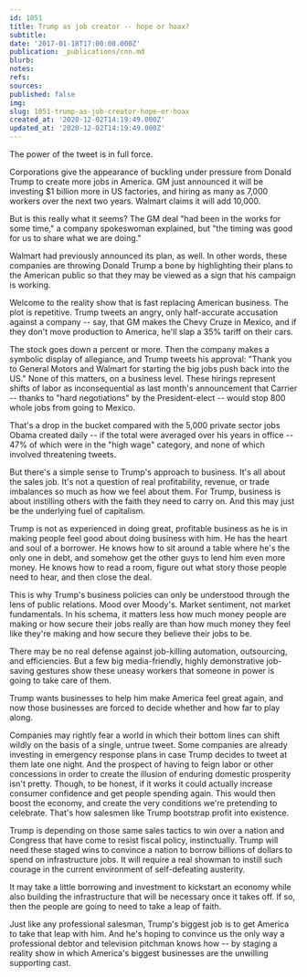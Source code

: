 ```yaml
---
id: 1051
title: Trump as job creator -- hope or hoax?
subtitle: 
date: '2017-01-18T17:00:00.000Z'
publication: _publications/cnn.md
blurb: 
notes: 
refs: 
sources: 
published: false
img: 
slug: 1051-trump-as-job-creator-hope-or-hoax
created_at: '2020-12-02T14:19:49.000Z'
updated_at: '2020-12-02T14:19:49.000Z'
---
```

The power of the tweet is in full force.

Corporations give the appearance of buckling under pressure from Donald Trump to create more jobs in America. GM just announced it will be investing $1 billion more in US factories, and hiring as many as 7,000 workers over the next two years. Walmart claims it will add 10,000.

But is this really what it seems? The GM deal "had been in the works for some time," a company spokeswoman explained, but "the timing was good for us to share what we are doing."

Walmart had previously announced its plan, as well. In other words, these companies are throwing Donald Trump a bone by highlighting their plans to the American public so that they may be viewed as a sign that his campaign is working.

Welcome to the reality show that is fast replacing American business. The plot is repetitive. Trump tweets an angry, only half-accurate accusation against a company -- say, that GM makes the Chevy Cruze in Mexico, and if they don't move production to America, he'll slap a 35% tariff on their cars.

The stock goes down a percent or more. Then the company makes a symbolic display of allegiance, and Trump tweets his approval: "Thank you to General Motors and Walmart for starting the big jobs push back into the US."
None of this matters, on a business level. These hirings represent shifts of labor as inconsequential as last month's announcement that Carrier -- thanks to "hard negotiations" by the President-elect -- would stop 800 whole jobs from going to Mexico.

That's a drop in the bucket compared with the 5,000 private sector jobs Obama created daily -- if the total were averaged over his years in office -- 47% of which were in the "high wage" category, and none of which involved threatening tweets.

But there's a simple sense to Trump's approach to business. It's all about the sales job. It's not a question of real profitability, revenue, or trade imbalances so much as how we feel about them. For Trump, business is about instilling others with the faith they need to carry on. And this may just be the underlying fuel of capitalism.

Trump is not as experienced in doing great, profitable business as he is in making people feel good about doing business with him. He has the heart and soul of a borrower. He knows how to sit around a table where he's the only one in debt, and somehow get the other guys to lend him even more money. He knows how to read a room, figure out what story those people need to hear, and then close the deal.

This is why Trump's business policies can only be understood through the lens of public relations. Mood over Moody's. Market sentiment, not market fundamentals. In his schema, it matters less how much money people are making or how secure their jobs really are than how much money they feel like they're making and how secure they believe their jobs to be.

There may be no real defense against job-killing automation, outsourcing, and efficiencies. But a few big media-friendly, highly demonstrative job-saving gestures show these uneasy workers that someone in power is going to take care of them.

Trump wants businesses to help him make America feel great again, and now those businesses are forced to decide whether and how far to play along.

Companies may rightly fear a world in which their bottom lines can shift wildly on the basis of a single, untrue tweet. Some companies are already investing in emergency response plans in case Trump decides to tweet at them late one night. And the prospect of having to feign labor or other concessions in order to create the illusion of enduring domestic prosperity isn't pretty. Though, to be honest, if it works it could actually increase consumer confidence and get people spending again. This would then boost the economy, and create the very conditions we're pretending to celebrate. That's how salesmen like Trump bootstrap profit into existence.

Trump is depending on those same sales tactics to win over a nation and Congress that have come to resist fiscal policy, instinctually. Trump will need these staged wins to convince a nation to borrow billions of dollars to spend on infrastructure jobs. It will require a real showman to instill such courage in the current environment of self-defeating austerity.

It may take a little borrowing and investment to kickstart an economy while also building the infrastructure that will be necessary once it takes off. If so, then the people are going to need to take a leap of faith.

Just like any professional salesman, Trump's biggest job is to get America to take that leap with him. And he's hoping to convince us the only way a professional debtor and television pitchman knows how -- by staging a reality show in which America's biggest businesses are the unwilling supporting cast.


